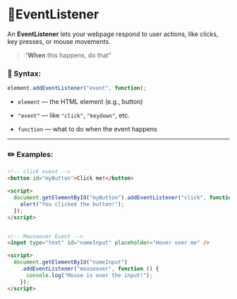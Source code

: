 # 🚀EventListener

An **EventListener** lets your webpage respond to user actions, like clicks, key presses, or mouse movements.

> “**When** this happens, do that”


### 🔧 Syntax:

```js
element.addEventListener("event", function);
```

- `element` — the HTML element (e.g., button)

- `"event"` — like `"click"`, `"keydown"`, etc.

- `function` — what to do when the event happens

---

### ✏️ Examples:

```html
<!-- click event -->
<button id="myButton">Click me!</button>

<script>
  document.getElementById("myButton").addEventListener("click", function () {
    alert("You clicked the button!");
  });
</script>


<!-- Mouseover Event -->
<input type="text" id="nameInput" placeholder="Hover over me" />

<script>
  document.getElementById("nameInput")
    .addEventListener("mouseover", function () {
      console.log("Mouse is over the input!");
    });
</script>
```